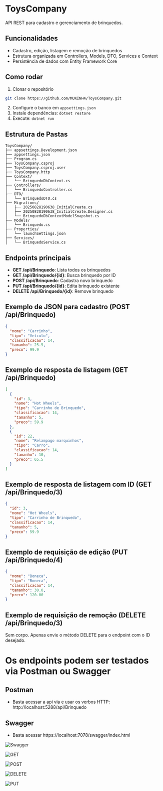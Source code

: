 
# ToysCompany

API REST para cadastro e gerenciamento de brinquedos.

## Funcionalidades
- Cadastro, edição, listagem e remoção de brinquedos
- Estrutura organizada em Controllers, Models, DTO, Services e Context
- Persistência de dados com Entity Framework Core

## Como rodar
1. Clonar o repositório
```bash
git clone https://github.com/MUKINH4/ToysCompany.git
```
2. Configure o banco em `appsettings.json`
3. Instale dependências: `dotnet restore`
4. Execute: `dotnet run`

## Estrutura de Pastas
```
ToysCompany/
├── appsettings.Development.json
├── appsettings.json
├── Program.cs
├── ToysCompany.csproj
├── ToysCompany.csproj.user
├── ToysCompany.http
├── Context/
│   └── BrinquedoDbContext.cs
├── Controllers/
│   └── BrinquedoController.cs
├── DTO/
│   └── BrinquedoDTO.cs
├── Migrations/
│   ├── 20250828190638_InitialCreate.cs
│   ├── 20250828190638_InitialCreate.Designer.cs
│   └── BrinquedoDbContextModelSnapshot.cs
├── Models/
│   └── Brinquedo.cs
├── Properties/
│   └── launchSettings.json
├── Services/
│   └── BrinquedoService.cs
```


## Endpoints principais

- **GET /api/Brinquedo**: Lista todos os brinquedos
- **GET /api/Brinquedo/{id}**: Busca brinquedo por ID
- **POST /api/Brinquedo**: Cadastra novo brinquedo
- **PUT /api/Brinquedo/{id}**: Edita brinquedo existente
- **DELETE /api/Brinquedo/{id}**: Remove brinquedo

## Exemplo de JSON para cadastro (POST /api/Brinquedo)
```json
{
  "nome": "Carrinho",
  "tipo": "Veículo",
  "classificacao": 14,
  "tamanho": 25.5,
  "preco": 99.9
}
```

## Exemplo de resposta de listagem (GET /api/Brinquedo)
```json
[
  {
    "id": 3,
    "nome": "Hot Wheels",
    "tipo": "Carrinho de Brinquedo",
    "classificacao": 14,
    "tamanho": 5,
    "preco": 59.9
  },
  {
    "id": 22,
    "nome": "Relampago marquinhos",
    "tipo": "Carro",
    "classificacao": 14,
    "tamanho": 10,
    "preco": 65.5
  }
]
```

## Exemplo de resposta de listagem com ID (GET /api/Brinquedo/3)
```json
{
  "id": 3,
  "nome": "Hot Wheels",
  "tipo": "Carrinho de Brinquedo",
  "classificacao": 14,
  "tamanho": 5,
  "preco": 59.9
}
```


## Exemplo de requisição de edição (PUT /api/Brinquedo/4)
```json
{
  "nome": "Boneca",
  "tipo": "Boneca",
  "classificacao": 14,
  "tamanho": 30.0,
  "preco": 120.00
}
```

## Exemplo de requisição de remoção (DELETE /api/Brinquedo/3)
Sem corpo. Apenas envie o método DELETE para o endpoint com o ID desejado.

# Os endpoints podem ser testados via Postman ou Swagger

## Postman
- Basta acessar a api via e usar os verbos HTTP: http://localhost:5288/api/Brinquedo

## Swagger
- Basta acessar https://localhost:7078/swagger/index.html

![Swagger](docs/swagger.png)

![GET](docs/GET.png)

![POST](docs/POST.png)

![DELETE](docs/DELETE.png)

![PUT](docs/PUT.png)
